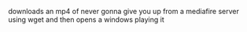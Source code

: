 downloads an mp4 of never gonna give you up from a mediafire server using wget and then opens a windows playing it
